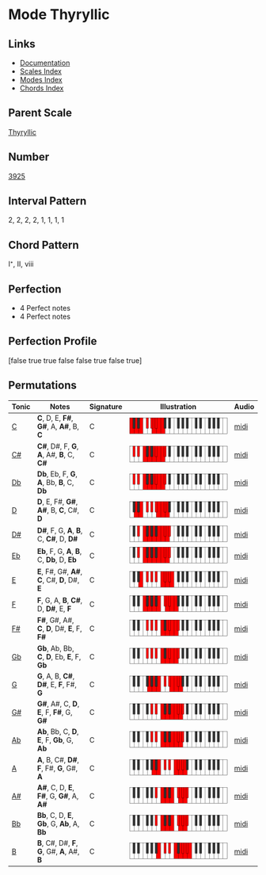 # Mode Thyryllic

## Links

- [Documentation](README.md)
- [Scales Index](Scales.md)
- [Modes Index](Modes.md)
- [Chords Index](Chords.md)

## Parent Scale

[Thyryllic](ScaleThyryllic.md)

## Number

[3925](https://ianring.com/musictheory/scales/3925)

## Interval Pattern

2, 2, 2, 2, 1, 1, 1, 1

## Chord Pattern

I⁺, II, viii

## Perfection

- 4 Perfect notes
- 4 Perfect notes

## Perfection Profile

[false true true false false true false true]

## Permutations

| Tonic | Notes | Signature | Illustration | Audio |
|-------|-------|-----------|--------------|-------|
| [C](ModeCNaturalThyryllic.md) | **C**, D, E, **F#**, **G#**, A, **A#**, B, **C** | C | ![CNaturalThyryllic](ModeCNaturalThyryllic.png) | [midi](https://github.com/edipermadi/music/blob/main/docs/ModeCNaturalThyryllic.mid?raw=true) |
| [C#](ModeCSharpThyryllic.md) | **C#**, D#, F, **G**, **A**, A#, **B**, C, **C#** | C | ![CSharpThyryllic](ModeCSharpThyryllic.png) | [midi](https://github.com/edipermadi/music/blob/main/docs/ModeCSharpThyryllic.mid?raw=true) |
| [Db](ModeDFlatThyryllic.md) | **Db**, Eb, F, **G**, **A**, Bb, **B**, C, **Db** | C | ![DFlatThyryllic](ModeDFlatThyryllic.png) | [midi](https://github.com/edipermadi/music/blob/main/docs/ModeDFlatThyryllic.mid?raw=true) |
| [D](ModeDNaturalThyryllic.md) | **D**, E, F#, **G#**, **A#**, B, **C**, C#, **D** | C | ![DNaturalThyryllic](ModeDNaturalThyryllic.png) | [midi](https://github.com/edipermadi/music/blob/main/docs/ModeDNaturalThyryllic.mid?raw=true) |
| [D#](ModeDSharpThyryllic.md) | **D#**, F, G, **A**, **B**, C, **C#**, D, **D#** | C | ![DSharpThyryllic](ModeDSharpThyryllic.png) | [midi](https://github.com/edipermadi/music/blob/main/docs/ModeDSharpThyryllic.mid?raw=true) |
| [Eb](ModeEFlatThyryllic.md) | **Eb**, F, G, **A**, **B**, C, **Db**, D, **Eb** | C | ![EFlatThyryllic](ModeEFlatThyryllic.png) | [midi](https://github.com/edipermadi/music/blob/main/docs/ModeEFlatThyryllic.mid?raw=true) |
| [E](ModeENaturalThyryllic.md) | **E**, F#, G#, **A#**, **C**, C#, **D**, D#, **E** | C | ![ENaturalThyryllic](ModeENaturalThyryllic.png) | [midi](https://github.com/edipermadi/music/blob/main/docs/ModeENaturalThyryllic.mid?raw=true) |
| [F](ModeFNaturalThyryllic.md) | **F**, G, A, **B**, **C#**, D, **D#**, E, **F** | C | ![FNaturalThyryllic](ModeFNaturalThyryllic.png) | [midi](https://github.com/edipermadi/music/blob/main/docs/ModeFNaturalThyryllic.mid?raw=true) |
| [F#](ModeFSharpThyryllic.md) | **F#**, G#, A#, **C**, **D**, D#, **E**, F, **F#** | C | ![FSharpThyryllic](ModeFSharpThyryllic.png) | [midi](https://github.com/edipermadi/music/blob/main/docs/ModeFSharpThyryllic.mid?raw=true) |
| [Gb](ModeGFlatThyryllic.md) | **Gb**, Ab, Bb, **C**, **D**, Eb, **E**, F, **Gb** | C | ![GFlatThyryllic](ModeGFlatThyryllic.png) | [midi](https://github.com/edipermadi/music/blob/main/docs/ModeGFlatThyryllic.mid?raw=true) |
| [G](ModeGNaturalThyryllic.md) | **G**, A, B, **C#**, **D#**, E, **F**, F#, **G** | C | ![GNaturalThyryllic](ModeGNaturalThyryllic.png) | [midi](https://github.com/edipermadi/music/blob/main/docs/ModeGNaturalThyryllic.mid?raw=true) |
| [G#](ModeGSharpThyryllic.md) | **G#**, A#, C, **D**, **E**, F, **F#**, G, **G#** | C | ![GSharpThyryllic](ModeGSharpThyryllic.png) | [midi](https://github.com/edipermadi/music/blob/main/docs/ModeGSharpThyryllic.mid?raw=true) |
| [Ab](ModeAFlatThyryllic.md) | **Ab**, Bb, C, **D**, **E**, F, **Gb**, G, **Ab** | C | ![AFlatThyryllic](ModeAFlatThyryllic.png) | [midi](https://github.com/edipermadi/music/blob/main/docs/ModeAFlatThyryllic.mid?raw=true) |
| [A](ModeANaturalThyryllic.md) | **A**, B, C#, **D#**, **F**, F#, **G**, G#, **A** | C | ![ANaturalThyryllic](ModeANaturalThyryllic.png) | [midi](https://github.com/edipermadi/music/blob/main/docs/ModeANaturalThyryllic.mid?raw=true) |
| [A#](ModeASharpThyryllic.md) | **A#**, C, D, **E**, **F#**, G, **G#**, A, **A#** | C | ![ASharpThyryllic](ModeASharpThyryllic.png) | [midi](https://github.com/edipermadi/music/blob/main/docs/ModeASharpThyryllic.mid?raw=true) |
| [Bb](ModeBFlatThyryllic.md) | **Bb**, C, D, **E**, **Gb**, G, **Ab**, A, **Bb** | C | ![BFlatThyryllic](ModeBFlatThyryllic.png) | [midi](https://github.com/edipermadi/music/blob/main/docs/ModeBFlatThyryllic.mid?raw=true) |
| [B](ModeBNaturalThyryllic.md) | **B**, C#, D#, **F**, **G**, G#, **A**, A#, **B** | C | ![BNaturalThyryllic](ModeBNaturalThyryllic.png) | [midi](https://github.com/edipermadi/music/blob/main/docs/ModeBNaturalThyryllic.mid?raw=true) |
